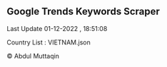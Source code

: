 

## Google Trends Keywords Scraper 
 
Last Update 01-12-2022 , 18:51:08

Country List :
VIETNAM.json



© Abdul Muttaqin 

